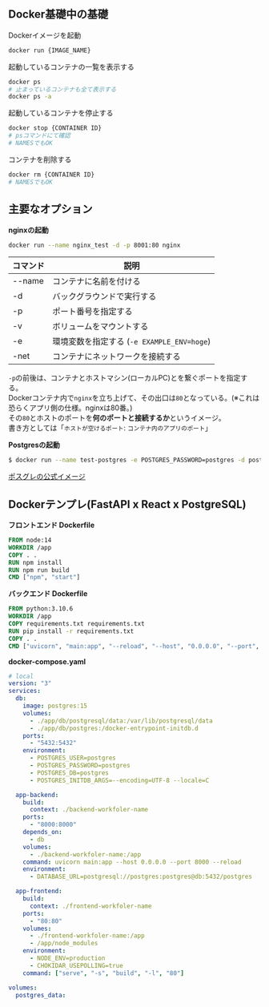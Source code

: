 ## Docker基礎中の基礎

Dockerイメージを起動
```sh
docker run {IMAGE_NAME}
```

起動しているコンテナの一覧を表示する
```sh
docker ps
# 止まっているコンテナも全て表示する
docker ps -a
```

起動しているコンテナを停止する
```sh
docker stop {CONTAINER ID}
# psコマンドにて確認
# NAMESでもOK
```

コンテナを削除する
```sh
docker rm {CONTAINER ID}
# NAMESでもOK
```


## 主要なオプション
**nginxの起動**
```sh
docker run --name nginx_test -d -p 8001:80 nginx
```

|コマンド|説明|
|---|----|
|--name|コンテナに名前を付ける|
|-d|バックグラウンドで実行する|
|-p|ポート番号を指定する|
|-v|ボリュームをマウントする|
|-e|環境変数を指定する (`-e EXAMPLE_ENV=hoge`)|
|-net|コンテナにネットワークを接続する|

`-p`の前後は、コンテナとホストマシン(ローカルPC)とを繋ぐポートを指定する。  
Dockerコンテナ内で`nginx`を立ち上げて、その出口は`80`となっている。(※これは恐らくアプリ側の仕様。nginxは80番。)  
その`80`とホストのポートを**何のポートと接続するか**というイメージ。  
書き方としては「`ホストが空けるポート`: `コンテナ内のアプリのポート`」

**Postgresの起動**
```sh
$ docker run --name test-postgres -e POSTGRES_PASSWORD=postgres -d postgres
```
[ポスグレの公式イメージ](https://hub.docker.com/_/postgres)

## Dockerテンプレ(FastAPI x React x PostgreSQL)

**フロントエンド Dockerfile**

```Dockerfile
FROM node:14
WORKDIR /app
COPY . .
RUN npm install
RUN npm run build
CMD ["npm", "start"]
```

**バックエンド Dockerfile**

```Dockerfile
FROM python:3.10.6
WORKDIR /app
COPY requirements.txt requirements.txt
RUN pip install -r requirements.txt
COPY . .
CMD ["uvicorn", "main:app", "--reload", "--host", "0.0.0.0", "--port", "8000"]
```

**docker-compose.yaml**

```yml
# local
version: "3"
services:
  db:
    image: postgres:15
    volumes:
      - ./app/db/postgresql/data:/var/lib/postgresql/data
      - ./app/db/postgres:/docker-entrypoint-initdb.d
    ports:
      - "5432:5432"
    environment:
      - POSTGRES_USER=postgres
      - POSTGRES_PASSWORD=postgres
      - POSTGRES_DB=postgres
      - POSTGRES_INITDB_ARGS=--encoding=UTF-8 --locale=C

  app-backend:
    build:
      context: ./backend-workfoler-name
    ports:
      - "8000:8000"
    depends_on:
      - db
    volumes:
      - ./backend-workfoler-name:/app
    command: uvicorn main:app --host 0.0.0.0 --port 8000 --reload
    environment:
      - DATABASE_URL=postgresql://postgres:postgres@db:5432/postgres

  app-frontend:
    build:
      context: ./frontend-workfoler-name
    ports:
      - "80:80"
    volumes:
      - ./frontend-workfoler-name:/app
      - /app/node_modules
    environment:
      - NODE_ENV=production
      - CHOKIDAR_USEPOLLING=true
    command: ["serve", "-s", "build", "-l", "80"]

volumes:
  postgres_data:
```